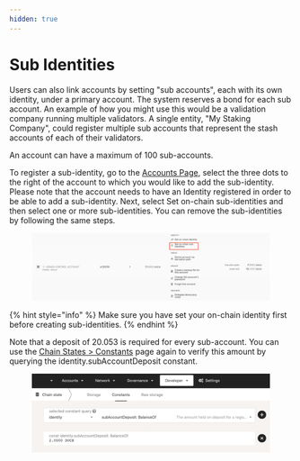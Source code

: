 ```yaml
---
hidden: true
---
```


# Sub Identities

Users can also link accounts by setting "sub accounts", each with its own identity, under a primary account. The system reserves a bond for each sub account. An example of how you might use this would be a validation company running multiple validators. A single entity, "My Staking Company", could register multiple sub accounts that represent the stash accounts of each of their validators.

An account can have a maximum of 100 sub-accounts.

To register a sub-identity, go to the [Accounts Page](https://fe.dock.io/#/accounts), select the three dots to the right of the account to which you would like to add the sub-identity. Please note that the account needs to have an Identity registered in order to be able to add a sub-identity. Next, select Set on-chain sub-identities and then select one or more sub-identities. You can remove the sub-identities by following the same steps.

<figure><img src="../.gitbook/assets/Screenshot 2024-02-20 at 12.53.49.png" alt=""><figcaption></figcaption></figure>

{% hint style="info" %}
Make sure you have set your on-chain identity first before creating sub-identities.
{% endhint %}

Note that a deposit of 20.053 is required for every sub-account. You can use the [Chain States > Constants](https://fe.dock.io/#/chainstate/constants) page again to verify this amount by querying the identity.subAccountDeposit constant.

<figure><img src="../.gitbook/assets/subaccountdeposit.png" alt=""><figcaption></figcaption></figure>
